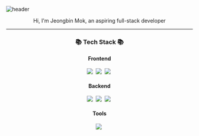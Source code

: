 ![header](https://capsule-render.vercel.app/api?type=waving&color=&height=300&section=header&text=Welcome!&fontSize=90&animation=blink&&fontColor=ffffff)

<p align="center">
  Hi, I'm Jeongbin Mok, an aspiring full-stack developer<br>
</p>
<hr>

<h3 align="center">📚 Tech Stack 📚</h3>
<div align="center">
  <h4>Frontend</h4>
  <img src="https://img.shields.io/badge/Svelte-FF3E00?style=flat-square&logo=Svelte&logoColor=white"/>&nbsp;
  <img src="https://img.shields.io/badge/Next.js-000000?style=flat-square&logo=Next.js&logoColor=white"/>&nbsp;
  <img src="https://img.shields.io/badge/TailwindCss-06B6D4?style=flat-square&logo=TailwindCss&logoColor=white"/>&nbsp;
  <br>
  <h4>Backend</h4>
  <img src="https://img.shields.io/badge/Node.js-339933?style=flat-square&logo=Node.js&logoColor=white"/>&nbsp;
  <img src="https://img.shields.io/badge/Express-000000?style=flat-square&logo=Express&logoColor=white"/>&nbsp;
  <img src="https://img.shields.io/badge/Mysql-E6B91E?style=flat-square&logo=MySql&logoColor=white"/>&nbsp;
  <br>
  <h4>Tools</h4>
  <img src="https://img.shields.io/badge/Git-F05032?style=flat-square&logo=Git&logoColor=white"/>&nbsp;
</div>

